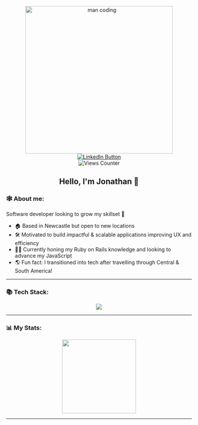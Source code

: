 <div id="header" align="center">
  <img height=400 src="https://i.giphy.com/media/v1.Y2lkPTc5MGI3NjExajQwa2ljcnMweWthbnJpdHp1OGNqd3drNjN1Y[…]MV9pbnRlcm5hbF9naWZfYnlfaWQmY3Q9Zw/R03zWv5p1oNSQd91EP/giphy.gif" alt="man coding">
  <div id="badges" align="center">
    <a href="https://www.linkedin.com/in/jonathan-burdis/"><img src="https://img.shields.io/badge/LinkedIn-21D588?logo=linkedin&logoColor=white&style=for-the-badge" alt="LinkedIn Button"></a>
    <br>
    <img src="https://komarev.com/ghpvc/?username=j-burdis&style=for-the-badge&color=21D588" alt="Views Counter"/>
  </div>
  <h2>Hello, I'm Jonathan 👋</h2>
</div>

### 🕸️ About me:
Software developer looking to grow my skillset 🌱
- 🏠 Based in Newcastle but open to new locations
- 🛠️ Motivated to build impactful & scalable applications improving UX and efficiency
- 🧑‍💻 Currently honing my Ruby on Rails knowledge and looking to advance my JavaScript
- 🌎 Fun fact: I transitioned into tech after travelling through Central & South America!

---

### 📚 Tech Stack:
<div align="center">
  <img src="https://skillicons.dev/icons?i=rails,ruby,js,html,css,sass,heroku,postgres,git">
</div>

---

### 📊 My Stats:

<div align="center">
  <img height=200 align="center" src="https://github-readme-stats.vercel.app/api?username=j-burdis&show_icons=true&theme=vue-dark">
</div>

---
